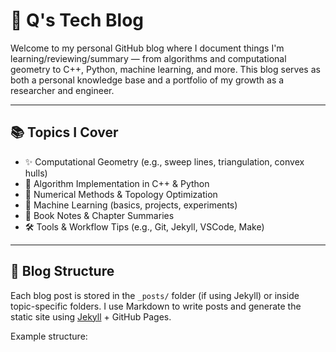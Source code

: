 # 🧠 Q's Tech Blog

Welcome to my personal GitHub blog where I document things I'm learning/reviewing/summary — from algorithms and computational geometry to C++, Python, machine learning, and more. This blog serves as both a personal knowledge base and a portfolio of my growth as a researcher and engineer.

---

## 📚 Topics I Cover

- ✨ Computational Geometry (e.g., sweep lines, triangulation, convex hulls)
- 🔧 Algorithm Implementation in C++ & Python
- 🧮 Numerical Methods & Topology Optimization
- 🧠 Machine Learning (basics, projects, experiments)
- 📘 Book Notes & Chapter Summaries
- 🛠️ Tools & Workflow Tips (e.g., Git, Jekyll, VSCode, Make)

---

## 📝 Blog Structure

Each blog post is stored in the `_posts/` folder (if using Jekyll) or inside topic-specific folders. I use Markdown to write posts and generate the static site using [Jekyll](https://jekyllrb.com/) + GitHub Pages.

Example structure:

